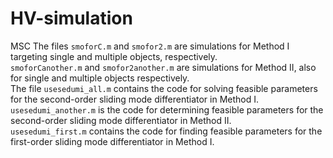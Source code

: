 # HV-simulation
MSC
The files `smoforC.m` and `smofor2.m` are simulations for Method I targeting single and multiple objects, respectively.  
`smoforCanother.m` and `smofor2another.m` are simulations for Method II, also for single and multiple objects respectively.  
The file `usesedumi_all.m` contains the code for solving feasible parameters for the second-order sliding mode differentiator in Method I.  
`usesedumi_another.m` is the code for determining feasible parameters for the second-order sliding mode differentiator in Method II.  
`usesedumi_first.m` contains the code for finding feasible parameters for the first-order sliding mode differentiator in Method I.
